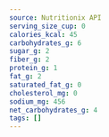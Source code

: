 ```yaml
---
source: Nutritionix API
serving_size_cup: 0
calories_kcal: 45
carbohydrates_g: 6
sugar_g: 2
fiber_g: 2
protein_g: 1
fat_g: 2
saturated_fat_g: 0
cholesterol_mg: 0
sodium_mg: 456
net_carbohydrates_g: 4
tags: []
---
```

